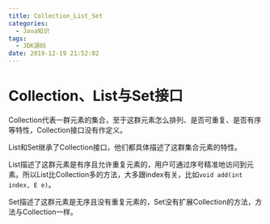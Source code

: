 ```yaml
---
title: Collection_List_Set
categories:
  - Java知识
tags:
  - JDK源码
date: 2019-12-19 21:52:02
---
```


# Collection、List与Set接口

Collection代表一群元素的集合，至于这群元素怎么排列、是否可重复、是否有序等特性，Collection接口没有作定义。

List和Set继承了Collection接口，他们都具体描述了这群集合元素的特性。

List描述了这群元素是有序且允许重复元素的，用户可通过序号精准地访问到元素。所以List比Collection多的方法，大多跟index有关，比如`void add(int index, E e)`。

Set描述了这群元素是无序且没有重复元素的，Set没有扩展Collection的方法，方法与Collection一样。